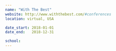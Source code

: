 ```yaml
---
name: "With The Best"
website: http://www.withthebest.com/#conferences
location: virtual, USA

date_start: 2018-01-01
date_end:   2018-12-31

school:
---
```

